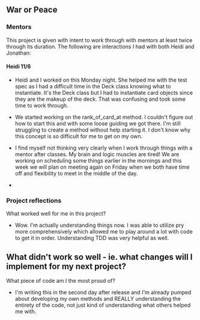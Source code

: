 ## War or Peace
### Mentors
This project is given with intent to work through with mentors at least twice through its duration.  The following are interactions I had with both Heidi and Jonathan:

#### Heidi 11/6
- Heidi and I worked on this Monday night.  She helped me with the test spec  as I had a difficult time in the Deck class knowing what to instantiate.  It's the Deck class but I had to instantiate card objects since they are the makeup of the deck.  That was confusing and took some time to work through.  

- We started working on the rank_of_card_at method.  I couldn't figure out how to start this and with some loose guiding we got there.  I'm still struggling to create a method without help starting it.  I don't know why this concept is so difficult for me to get on my own.  

- I find myself not thinking very clearly when I work through things with a mentor after classes.  My brain and logic muscles are tired! We are working on scheduling some things earlier in the mornings and this week we will plan on meeting again on Friday when we both have time off and flexibility to meet in the middle of the day. 
- 

### Project reflections
What worked well for me in this project?
- Wow.  I'm actually understanding things now.  I was able to utilize pry more comprehensively which allowed me to play around a lot with code to get it in order.  Understanding TDD was very helpful as well.  


What didn't work so well - ie. what changes will I implement for my next project?
- 


What piece of code am I the most proud of?
- I'm writing this in the second day after release and I'm already pumped about developing my own methods and REALLY understanding the entirety of the code, not just kind of understanding what others helped me with.  